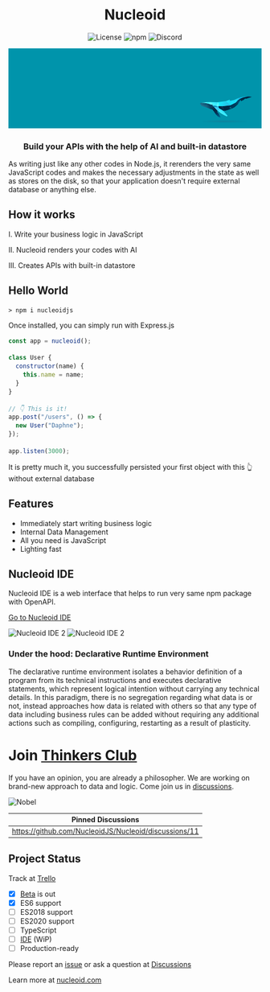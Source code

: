 <h1 align="center">Nucleoid</h1>

<p align="center">
  <img src="https://img.shields.io/badge/Apache-2.0-yellow?style=for-the-badge&logo=apache" alt="License"/>
  <img src="https://img.shields.io/badge/NPM-red?style=for-the-badge&logo=npm" alt="npm"/>
  <img src="https://img.shields.io/badge/Discord-lightgrey?style=for-the-badge&logo=discord" alt="Discord"/>
</p>

![Banner](.github/media/banner.png)

<h3 align="center">Build your APIs with the help of AI and built-in datastore</h3>

As writing just like any other codes in Node.js, it rerenders the very same JavaScript codes and makes the necessary adjustments in the state as well as stores on the disk, so that your application doesn't require external database or anything else.

## How it works

I. Write your business logic in JavaScript

II. Nucleoid renders your codes with AI

III. Creates APIs with built-in datastore

## Hello World

```shell
> npm i nucleoidjs
```

Once installed, you can simply run with Express.js

```javascript
const app = nucleoid();

class User {
  constructor(name) {
    this.name = name;
  }
}

// 👇 This is it!
app.post("/users", () => {
  new User("Daphne");
});

app.listen(3000);
```

It is pretty much it, you successfully persisted your first object with this :point_up_2: without external database

## Features

- Immediately start writing business logic
- Internal Data Management
- All you need is JavaScript
- Lighting fast

## Nucleoid IDE

Nucleoid IDE is a web interface that helps to run very same npm package with OpenAPI.

[Go to Nucleoid IDE](https://nucleoid.com/ide/)

![Nucleoid IDE 2](https://cdn.nucleoid.com/media/ide-1.png)
![Nucleoid IDE 2](https://cdn.nucleoid.com/media/ide-2.png)

### Under the hood: Declarative Runtime Environment

The declarative runtime environment isolates a behavior definition of a program from its technical instructions and executes declarative statements, which represent logical intention without carrying any technical details. In this paradigm, there is no segregation regarding what data is or not, instead approaches how data is related with others so that any type of data including business rules can be added without requiring any additional actions such as compiling, configuring, restarting as a result of plasticity.

# Join [Thinkers Club](https://github.com/NucleoidJS/Nucleoid/discussions/categories/thinkers-club)

If you have an opinion, you are already a philosopher. We are working on brand-new approach to data and logic. Come join us in [discussions](https://github.com/NucleoidJS/Nucleoid/discussions/categories/thinkers-club).

![Nobel](https://cdn.nucleoid.com/media/nobel.png)

| Pinned Discussions                                    |
| ----------------------------------------------------- |
| https://github.com/NucleoidJS/Nucleoid/discussions/11 |

## Project Status

Track at [Trello](https://trello.com/b/TZ73H1Fk/nucleoid)

- [x] [Beta](https://www.npmjs.com/package/nucleoidjs) is out
- [x] ES6 support
- [ ] ES2018 support
- [ ] ES2020 support
- [ ] TypeScript
- [ ] [IDE](https://github.com/NucleoidJS/IDE) (WiP)
- [ ] Production-ready

Please report an [issue](https://github.com/NucleoidJS/Nucleoid/issues) or ask a question at [Discussions](https://github.com/NucleoidJS/Nucleoid/discussions)

Learn more at [nucleoid.com](https://nucleoid.com)
